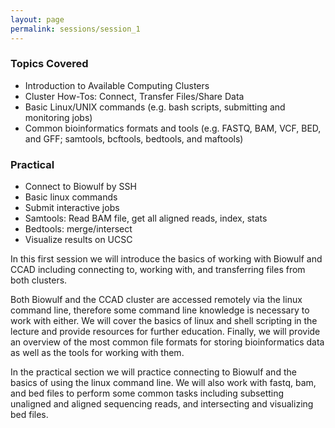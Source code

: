 ```yaml
---
layout: page
permalink: sessions/session_1
---
```


### Topics Covered
- Introduction to Available Computing Clusters
- Cluster How-Tos: Connect, Transfer Files/Share Data
- Basic Linux/UNIX commands (e.g. bash scripts, submitting and monitoring jobs)
- Common bioinformatics formats and tools (e.g. FASTQ, BAM, VCF, BED, and GFF; samtools, bcftools, bedtools, and maftools)

### Practical
- Connect to Biowulf by SSH
- Basic linux commands
- Submit interactive jobs
- Samtools: Read BAM file, get all aligned reads, index, stats
- Bedtools: merge/intersect
- Visualize results on UCSC

In this first session we will introduce the basics of working with Biowulf and CCAD including connecting to, working with, and transferring files from both clusters.

Both Biowulf and the CCAD cluster are accessed remotely via the linux command line, therefore some command line knowledge is necessary to work with either. We will cover the basics of linux and shell scripting in the lecture and provide resources for further education. Finally, we will provide an overview of the most common file formats for storing bioinformatics data as well as the tools for working with them.

In the practical section we will practice connecting to Biowulf and the basics of using the linux command line. We will also work with fastq, bam, and bed files to perform some common tasks including subsetting unaligned and aligned sequencing reads, and intersecting and visualizing bed files.
<br><br>
<!--*-- Presenters: Wei Zhao and Alyssa Klein, adapted for Github pages by John McElderry*-->
